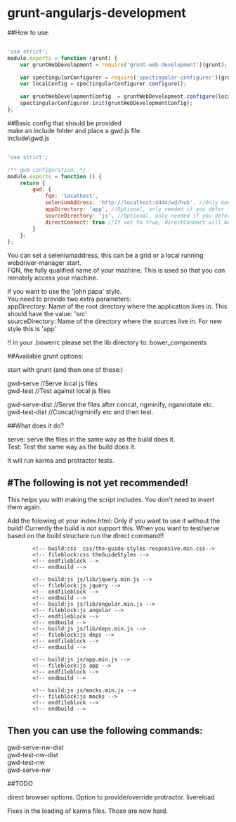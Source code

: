 # grunt-angularjs-development


##How to use:  
```javascript

'use strict';
module.exports = function (grunt) {
    var gruntWebDevelopment = require('grunt-web-development')(grunt);

    var spectingularConfigurer = require('spectingular-configurer')(grunt, __dirname);
    var localConfig = spectingularConfigurer.configure();

    var gruntWebDevelopmentConfig  = gruntWebDevelopment.configure(localConfig.gwd);
    spectingularConfigurer.init(gruntWebDevelopmentConfig);
};
```


##Basic config that should be provided  
make an include folder and place a gwd.js file.  
include\gwd.js  


```javascript  

'use strict';

/** gwd configuration. */
module.exports = function () {
    return {
        gwd: {
            fqn: 'localhost',
            seleniumAddress: 'http://localhost:4444/wd/hub', //Only needed if directConnect === false.
            appDirectory: 'app', //Optional, only needed if you defer from the default which is app.
            sourceDirectory: 'js', //Optional, only needed if you defer from the default which is js.
            directConnect: true //If set to true, directConnect will be used by protractor. No seleniumserver is needed
        }
    };
};
```

You can set a seleniumaddress, this can be a grid or a local running webdriver-manager start.  
FQN, the fully qualified name of your machine. This is used so that you can remotely access your machine.  

If you want to use the 'john papa' style.  
You need to provide two extra parameters:  
appDirectory: Name of the root directory where the application lives in. This should have the value: 'src'  
sourceDirectory: Name of the directory where the sources live in. For new style this is 'app'  


!! In your .bowerrc please set the lib directory to: bower_components  

##Available grunt options:

start with grunt (and then one of these:)

gwd-serve //Serve local js files  
gwd-test //Test against local js files  

gwd-serve-dist //Serve the files after concat, ngminify, ngannotate etc.  
gwd-test-dist //Concat/ngminify etc and then test.  

##What does it do?

serve: serve the files in the same way as the build does it.  
Test: Test the same way as the build does it.  

It will run karma and protractor tests.

#The following is not yet recommended!
---
This helps you with making the script includes.
You don't need to insert them again.


Add the folowing ot your index.html:
Only if you want to use it without the build!
Currently the build is not support this.
When you want to test/serve based on the build structure run the direct command!!
```
		<!-- build:css  css/the-guide-styles-responsive.min.css-->
        <!-- fileblock:css theGuideStyles -->
        <!-- endfileblock -->
        <!-- endbuild -->
        
        <!-- build:js js/lib/jquery.min.js -->
        <!-- fileblock:js jquery -->
        <!-- endfileblock -->
        <!-- endbuild -->
        <!-- build:js js/lib/angular.min.js -->
        <!-- fileblock:js angular -->
        <!-- endfileblock -->
        <!-- endbuild -->
        <!-- build:js js/lib/deps.min.js -->
        <!-- fileblock:js deps -->
        <!-- endfileblock -->
        <!-- endbuild -->
        
        <!-- build:js js/app.min.js -->
        <!-- fileblock:js app -->
        <!-- endfileblock -->
        <!-- endbuild -->
        
        <!-- build:js js/mocks.min.js -->
        <!-- fileblock:js mocks -->
        <!-- endfileblock -->
        <!-- endbuild -->
```

## Then you can use the following commands:  
gwd-serve-nw-dist  
gwd-test-nw-dist  
gwd-test-nw  
gwd-serve-nw 


##TODO

direct browser options.
Option to provide/override protractor.
livereload

Fixes in the loading of karma files. Those are now hard.